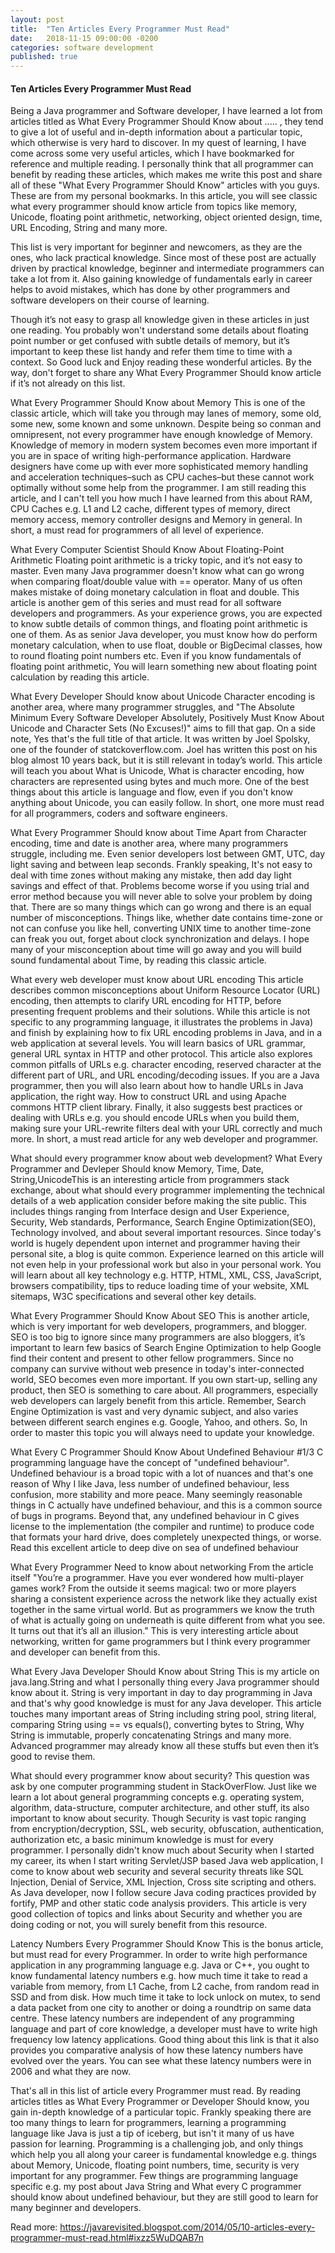 ```yaml
---
layout: post
title:  "Ten Articles Every Programmer Must Read"
date:   2018-11-15 09:00:00 -0200
categories: software development
published: true
---
```


#### Ten Articles Every Programmer Must Read
Being a Java programmer and Software developer, I have learned a lot from articles titled as What Every Programmer Should Know about ..... , they tend to give a lot of useful and in-depth information about a particular topic, which otherwise is very hard to discover. In my quest of learning, I have come across some very useful articles, which I have bookmarked for reference and multiple reading. I personally think that all programmer can benefit by reading these articles, which makes me write this post and share all of these "What Every Programmer Should Know" articles with you guys. These are from my personal bookmarks. In this article, you will see classic what every programmer should know article from topics like memory, Unicode, floating point arithmetic, networking, object oriented design, time, URL Encoding, String and many more.

This list is very important for beginner and newcomers, as they are the ones, who lack practical knowledge. Since most of these post are actually driven by practical knowledge, beginner and intermediate programmers can take a lot from it. Also gaining knowledge of fundamentals early in career helps to avoid mistakes, which has done by other programmers and software developers on their course of learning.

Though it’s not easy to grasp all knowledge given in these articles in just one reading. You probably won't understand some details about floating point number or get confused with subtle details of memory, but it’s important to keep these list handy and refer them time to time with a context. So Good luck and Enjoy reading these wonderful articles.   By the way, don't forget to share any What Every Programmer Should know article if it’s not already on this list.



What Every Programmer Should Know about Memory
This is one of the classic article, which will take you through may lanes of memory, some old, some new, some known and some unknown. Despite being so conman and omnipresent, not every programmer have enough knowledge of Memory. Knowledge of memory in modern system becomes even more important if you are in space of writing high-performance application. Hardware designers have come up with ever more sophisticated memory handling and acceleration techniques–such as CPU caches–but these cannot work optimally without some help from the programmer.  I am still reading this article, and I can't tell you how much I have learned from this about RAM, CPU Caches e.g. L1 and L2 cache, different types of memory, direct memory access, memory controller designs and Memory in general. In short, a must read for programmers of all level of experience.


What Every Computer Scientist Should Know About Floating-Point Arithmetic
Floating point arithmetic is a tricky topic, and it’s not easy to master. Even many Java programmer doesn't know what can go wrong when comparing float/double value with == operator. Many of us often makes mistake of doing monetary calculation in float and double. This article is another gem of this series and must read for all software developers and programmers. As your experience grows, you are expected to know subtle details of common things, and floating point arithmetic is one of them. As as senior Java developer, you must know how do perform monetary calculation, when to use float, double or BigDecimal classes, how to round floating point numbers etc. Even if you know fundamentals of floating point arithmetic, You will learn something new about floating point calculation by reading this article.


What Every Developer Should know about Unicode
Character encoding is another area, where many programmer struggles, and "The Absolute Minimum Every Software Developer Absolutely, Positively Must Know About Unicode and Character Sets (No Excuses!)" aims to fill that gap. On a side note, Yes that's the full title of that article. It was written by Joel Spolsky, one of the founder of statckoverflow.com. Joel has written this post on his blog almost 10 years back, but it is still relevant in today’s world. This article will teach you about What is Unicode, What is character encoding, how characters are represented using bytes and much more. One of the best things about this article is language and flow, even if you don't know anything about Unicode, you can easily follow. In short, one more must read for all programmers, coders and software engineers.


What Every Programmer Should know about Time
Apart from Character encoding, time and date is another area, where many programmers struggle, including me. Even senior developers lost between GMT, UTC, day light saving and between leap seconds. Frankly speaking, It's not easy to deal with time zones without making any mistake, then add day light savings and effect of that. Problems become worse if you using trial and error method because you will never able to solve your problem by doing that. There are so many things which can go wrong and there is an equal number of misconceptions. Things like, whether date contains time-zone or not can confuse you like hell, converting UNIX time to another time-zone can freak you out, forget about clock synchronization and delays. I hope many of your misconception about time will go away and you will build sound fundamental about Time, by reading this classic article.


What every web developer must know about URL encoding
This article describes common misconceptions about Uniform Resource Locator (URL) encoding, then attempts to clarify URL encoding for HTTP, before presenting frequent problems and their solutions. While this article is not specific to any programming language, it illustrates the problems in Java) and finish by explaining how to fix URL encoding problems in Java, and in a web application at several levels. You will learn basics of URL grammar, general URL syntax in HTTP and other protocol. This article also explores common pitfalls of URLs e.g. character encoding, reserved character at the different part of URL, and URL encoding/decoding issues. If you are a Java programmer, then you will also learn about how to handle URLs in Java application, the right way. How to construct URL and using Apache commons HTTP client library. Finally, it also suggests best practices or dealing with URLs e.g. you should encode URLs when you build them, making sure your URL-rewrite filters deal with your URL correctly and much more. In short, a must read article for any web developer and programmer.



What should every programmer know about web development?
What Every Programmer and Devleper Should know Memory, Time, Date, String,UnicodeThis is an interesting article from programmers stack exchange, about what should every programmer implementing the technical details of a web application consider before making the site public. This includes things ranging from Interface design and User Experience, Security, Web standards, Performance, Search Engine Optimization(SEO), Technology involved, and about several important resources. Since today's world is hugely dependent upon internet and programmer having their personal site, a blog is quite common. Experience learned on this article will not even help in your professional work but also in your personal work. You will learn about all key technology e.g. HTTP, HTML, XML, CSS, JavaScript, browsers compatibility, tips to reduce loading time of your website, XML sitemaps, W3C specifications and several other key details.


What Every Programmer Should Know About SEO
This is another article, which is very important for web developers, programmers, and blogger. SEO is too big to ignore since many programmers are also bloggers, it’s important to learn few basics of Search Engine Optimization to help Google find their content and present to other fellow programmers. Since no company can survive without web presence in today's inter-connected world, SEO becomes even more important. If you own start-up, selling any product, then SEO is something to care about. All programmers, especially web developers can largely benefit from this article. Remember, Search Engine Optimization is vast and very dynamic subject, and also varies between different search engines e.g. Google, Yahoo, and others. So, In order to master this topic you will always need to update your knowledge.


What Every C Programmer Should Know About Undefined Behaviour #1/3
C programming language have the concept of "undefined behaviour". Undefined behaviour is a broad topic with a lot of nuances and that's one reason of Why I like Java, less number of undefined behaviour, less confusion, more stability and more peace. Many seemingly reasonable things in C actually have undefined behaviour, and this is a common source of bugs in programs. Beyond that, any undefined behaviour in C gives license to the implementation (the compiler and runtime) to produce code that formats your hard drive, does completely unexpected things, or worse. Read this excellent article to deep dive on sea of undefined behaviour


What Every Programmer Need to know about networking
From the article itself "You’re a programmer. Have you ever wondered how multi-player games work? From the outside it seems magical: two or more players sharing a consistent experience across the network like they actually exist together in the same virtual world. But as programmers we know the truth of what is actually going on underneath is quite different from what you see. It turns out that it’s all an illusion." This is very interesting article about networking, written for game programmers but I think every programmer and developer can benefit from this.


What Every Java Developer Should Know about String
This is my article on java.lang.String and what I personally thing every Java programmer should know about it. String is very important in day to day programming in Java and that's why good knowledge is must for any Java developer. This article touches many important areas of String including string pool, string literal, comparing String using == vs equals(), converting bytes to String, Why String is immutable, properly concatenating Strings and many more. Advanced programmer may already know all these stuffs but even then it’s good to revise them.


What should every programmer know about security?
This question was ask by one computer programming student in StackOverFlow. Just like we learn a lot about general programming concepts e.g. operating system, algorithm, data-structure, computer architecture, and other stuff, its also important to know about security. Though Security is vast topic ranging from encryption/decryption, SSL, web security, obfuscation, authentication, authorization etc, a basic minimum knowledge is must for every programmer. I personally didn't know much about Security when I started my career, its when I start writing Servlet/JSP based Java web application, I come to know about web security and several security threats like SQL Injection, Denial of Service, XML Injection, Cross site scripting and others. As Java developer, now I follow secure Java coding practices provided by fortify, PMP and other static code analysis providers.  This article is very good collection of topics and links about Security and whether you are doing coding or not, you will surely benefit from this resource.


Latency Numbers Every Programmer Should Know
This is the bonus article, but must read for every Programmer. In order to write high performance application in any programming language e.g. Java or C++, you ought to know fundamental latency numbers e.g. how much time it take to read a variable from memory, from L1 Cache, from L2 cache, from random read in SSD and from disk. How much time it take to lock unlock on mutex, to send a data packet from one city to another or doing a roundtrip on same data centre. These latency numbers are independent of any programming language and part of core knowledge, a developer must have to write high frequency low latency applications. Good thing about this link is that it also provides you comparative analysis of how these latency numbers have evolved over the years. You can see what these latency numbers were in 2006 and what they are now.


That's all in this list of article every Programmer must read. By reading articles titles as What Every Programmer or Developer Should know, you gain in-depth knowledge of a particular topic. Frankly speaking there are too many things to learn for programmers, learning a programming language like Java is just a tip of iceberg, but isn't it many of us have passion for learning. Programming is a challenging job, and only things which help you all along your career is fundamental knowledge e.g. things about Memory, Unicode, floating point numbers, time, security is very important for any programmer. Few things are programming language specific e.g. my post about Java String and What every C programmer should know about undefined behaviour, but they are still good to learn for many beginner and developers.

Read more: https://javarevisited.blogspot.com/2014/05/10-articles-every-programmer-must-read.html#ixzz5WuDQAB7n